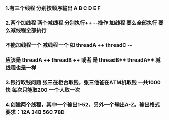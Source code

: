 ### 1.有三个线程  分别按顺序输出 A  B  C      D E F     
### 2.两个加线程    两个减线程   分别执行++  --操作      加线程  要么全部执行   要么减线程全部执行   
### 不能加线程一个 减线程一个 如   threadA ++  threadC --
###  应该是  threadA ++ threadB ++  或者 是 threadB++  threadA++  减线程也是一样
   
### 3.银行取钱问题  张三在柜台取钱，张三他爸在ATM机取钱   一共1000快 每次只能取200  一个人取一次
### 4.创建两个线程，其中一个输出1-52，另外一个输出A-Z。输出格式要求：12A 34B 56C 78D